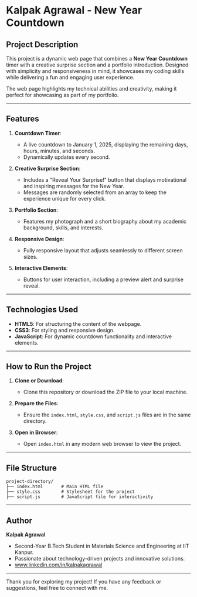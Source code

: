 # Kalpak Agrawal - New Year Countdown

## Project Description
This project is a dynamic web page that combines a **New Year Countdown** timer with a creative surprise section and a portfolio introduction. Designed with simplicity and responsiveness in mind, it showcases my coding skills while delivering a fun and engaging user experience.

The web page highlights my technical abilities and creativity, making it perfect for showcasing as part of my portfolio.

---

## Features

1. **Countdown Timer**:
   - A live countdown to January 1, 2025, displaying the remaining days, hours, minutes, and seconds.
   - Dynamically updates every second.

2. **Creative Surprise Section**:
   - Includes a "Reveal Your Surprise!" button that displays motivational and inspiring messages for the New Year.
   - Messages are randomly selected from an array to keep the experience unique for every click.

3. **Portfolio Section**:
   - Features my photograph and a short biography about my academic background, skills, and interests.

4. **Responsive Design**:
   - Fully responsive layout that adjusts seamlessly to different screen sizes.

5. **Interactive Elements**:
   - Buttons for user interaction, including a preview alert and surprise reveal.

---

## Technologies Used

- **HTML5**: For structuring the content of the webpage.
- **CSS3**: For styling and responsive design.
- **JavaScript**: For dynamic countdown functionality and interactive elements.

---

## How to Run the Project

1. **Clone or Download**:
   - Clone this repository or download the ZIP file to your local machine.

2. **Prepare the Files**:
   - Ensure the `index.html`, `style.css`, and `script.js` files are in the same directory.

3. **Open in Browser**:
   - Open `index.html` in any modern web browser to view the project.

---

## File Structure

```
project-directory/
├── index.html       # Main HTML file
├── style.css        # Stylesheet for the project
├── script.js        # JavaScript file for interactivity
```

---

## Author

**Kalpak Agrawal**
- Second-Year B.Tech Student in Materials Science and Engineering at IIT Kanpur.
- Passionate about technology-driven projects and innovative solutions.
- www.linkedin.com/in/kalpakagrawal
---
Thank you for exploring my project! If you have any feedback or suggestions, feel free to connect with me.

